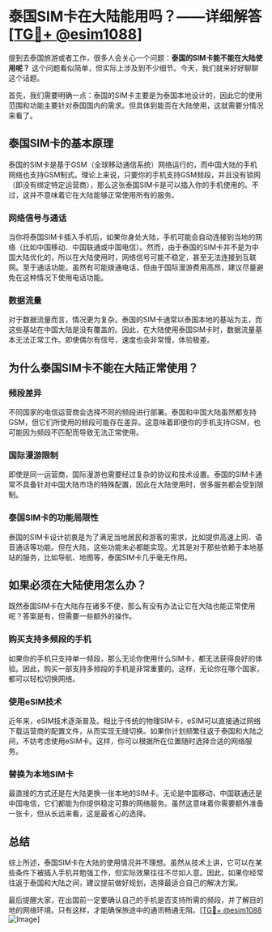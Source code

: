 # 泰国SIM卡在大陆能用吗？——详细解答[[TG💪+ @esim1088](https://t.me/s/esim1088)]

提到去泰国旅游或者工作，很多人会关心一个问题：**泰国的SIM卡能不能在大陆使用呢？** 这个问题看似简单，但实际上涉及到不少细节。今天，我们就来好好聊聊这个话题。

首先，我们需要明确一点：泰国的SIM卡主要是为泰国本地设计的，因此它的使用范围和功能主要针对泰国国内的需求。但具体到能否在大陆使用，这就需要分情况来看了。

## 泰国SIM卡的基本原理

泰国的SIM卡是基于GSM（全球移动通信系统）网络运行的，而中国大陆的手机网络也支持GSM制式。理论上来说，只要你的手机支持GSM频段，并且没有锁网（即没有绑定特定运营商），那么这张泰国SIM卡是可以插入你的手机使用的。不过，这并不意味着它在大陆能够正常使用所有的服务。

### 网络信号与通话

当你将泰国SIM卡插入手机后，如果你身处大陆，手机可能会自动连接到当地的网络（比如中国移动、中国联通或中国电信）。然而，由于泰国的SIM卡并不是为中国大陆优化的，所以在大陆使用时，网络信号可能不稳定，甚至无法连接到互联网。至于通话功能，虽然有可能拨通电话，但由于国际漫游费用高昂，建议尽量避免在这种情况下使用电话功能。

### 数据流量

对于数据流量而言，情况更为复杂。泰国的SIM卡通常以泰国本地的基站为主，而这些基站在中国大陆是没有覆盖的。因此，在大陆使用泰国SIM卡时，数据流量基本无法正常工作。即使偶尔有信号，速度也会非常慢，体验极差。

## 为什么泰国SIM卡不能在大陆正常使用？

### 频段差异

不同国家的电信运营商会选择不同的频段进行部署。泰国和中国大陆虽然都支持GSM，但它们所使用的频段可能存在差异。这意味着即便你的手机支持GSM，也可能因为频段不匹配而导致无法正常使用。

### 国际漫游限制

即使是同一运营商，国际漫游也需要经过复杂的协议和技术设置。泰国的SIM卡通常不具备针对中国大陆市场的特殊配置，因此在大陆使用时，很多服务都会受到限制。

### 泰国SIM卡的功能局限性

泰国的SIM卡设计初衷是为了满足当地居民和游客的需求，比如提供高速上网、语音通话等功能。但在大陆，这些功能未必都能实现。尤其是对于那些依赖于本地基站的服务，比如导航、地图等，泰国SIM卡几乎毫无作用。

## 如果必须在大陆使用怎么办？

既然泰国SIM卡在大陆存在诸多不便，那么有没有办法让它在大陆也能正常使用呢？答案是有，但需要一些额外的操作。

### 购买支持多频段的手机

如果你的手机只支持单一频段，那么无论你使用什么SIM卡，都无法获得良好的体验。因此，购买一部支持多频段的手机是非常重要的。这样，无论你在哪个国家，都可以轻松切换网络。

### 使用eSIM技术

近年来，eSIM技术逐渐普及。相比于传统的物理SIM卡，eSIM可以直接通过网络下载运营商的配置文件，从而实现无缝切换。如果你计划频繁往返于泰国和大陆之间，不妨考虑使用eSIM卡。这样，你可以根据所在位置随时选择合适的网络服务。

### 替换为本地SIM卡

最直接的方式还是在大陆更换一张本地的SIM卡。无论是中国移动、中国联通还是中国电信，它们都能为你提供稳定可靠的网络服务。虽然这意味着你需要额外准备一张卡，但从长远来看，这是最省心的选择。

## 总结

综上所述，泰国SIM卡在大陆的使用情况并不理想。虽然从技术上讲，它可以在某些条件下被插入手机并勉强工作，但实际效果往往不尽如人意。因此，如果你经常往返于泰国和大陆之间，建议提前做好规划，选择最适合自己的解决方案。

最后提醒大家，在出国前一定要确认自己的手机是否支持所需的频段，并了解目的地的网络环境。只有这样，才能确保旅途中的通讯畅通无阻。[[TG💪+ @esim1088](https://t.me/s/esim1088) ![Image](https://i.postimg.cc/4NQfJmqS/Snipaste-2025-05-13-00-14-12.png)]